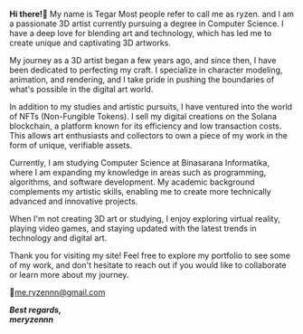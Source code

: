 

**Hi there!👋** My name is Tegar Most people refer to call me as ryzen. and I am a passionate 3D artist currently pursuing a degree in Computer Science. I have a deep love for blending art and technology, which has led me to create unique and captivating 3D artworks.

My journey as a 3D artist began a few years ago, and since then, I have been dedicated to perfecting my craft. I specialize in character modeling, animation, and rendering, and I take pride in pushing the boundaries of what's possible in the digital art world.

In addition to my studies and artistic pursuits, I have ventured into the world of NFTs (Non-Fungible Tokens). I sell my digital creations on the Solana blockchain, a platform known for its efficiency and low transaction costs. This allows art enthusiasts and collectors to own a piece of my work in the form of unique, verifiable assets.

Currently, I am studying Computer Science at Binasarana Informatika, where I am expanding my knowledge in areas such as programming, algorithms, and software development. My academic background complements my artistic skills, enabling me to create more technically advanced and innovative projects.

When I'm not creating 3D art or studying, I enjoy exploring virtual reality, playing video games, and staying updated with the latest trends in technology and digital art.

Thank you for visiting my site! Feel free to explore my portfolio to see some of my work, and don't hesitate to reach out if you would like to collaborate or learn more about my journey.

📩[me.ryzennn@gmail.com](mailto:me.ryzennn@gmail.com)

***Best regards,  
meryzennn***

